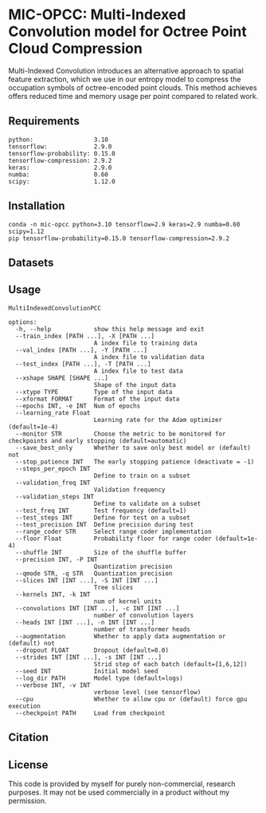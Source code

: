 # MIC-OPCC: Multi-Indexed Convolution model for Octree Point Cloud Compression

Multi-Indexed Convolution introduces an alternative approach to spatial feature extraction, which we use in our entropy model to compress the occupation symbols of octree-encoded point clouds. This method achieves offers reduced time and memory usage per point compared to related work.

## Requirements

```
python:                 3.10
tensorflow:             2.9.0
tensorflow-probability: 0.15.0
tensorflow-compression: 2.9.2
keras:                  2.9.0
numba:                  0.60
scipy:                  1.12.0
```

## Installation

```
conda -n mic-opcc python=3.10 tensorflow=2.9 keras=2.9 numba=0.60 scipy=1.12
pip tensorflow-probability=0.15.0 tensorflow-compression=2.9.2
```

## Datasets



## Usage

```
MultiIndexedConvolutionPCC

options:
  -h, --help            show this help message and exit
  --train_index [PATH ...], -X [PATH ...]
                        A index file to training data
  --val_index [PATH ...], -Y [PATH ...]
                        A index file to validation data
  --test_index [PATH ...], -T [PATH ...]
                        A index file to test data
  --xshape SHAPE [SHAPE ...]
                        Shape of the input data
  --xtype TYPE          Type of the input data
  --xformat FORMAT      Format of the input data
  --epochs INT, -e INT  Num of epochs
  --learning_rate Float
                        Learning rate for the Adam optimizer (default=1e-4)
  --monitor STR         Choose the metric to be monitored for checkpoints and early stopping (default=automatic)
  --save_best_only      Whether to save only best model or (default) not
  --stop_patience INT   The early stopping patience (deactivate = -1)
  --steps_per_epoch INT
                        Define to train on a subset
  --validation_freq INT
                        Validation frequency
  --validation_steps INT
                        Define to validate on a subset
  --test_freq INT       Test frequency (default=1)
  --test_steps INT      Define for test on a subset
  --test_precision INT  Define precision during test
  --range_coder STR     Select range coder implementation
  --floor Float         Probability floor for range coder (default=1e-4)
  --shuffle INT         Size of the shuffle buffer
  --precision INT, -P INT
                        Quantization precision
  --qmode STR, -q STR   Quantization precision
  --slices INT [INT ...], -S INT [INT ...]
                        Tree slices
  --kernels INT, -k INT
                        num of kernel units
  --convolutions INT [INT ...], -c INT [INT ...]
                        number of convolution layers
  --heads INT [INT ...], -n INT [INT ...]
                        number of transformer heads
  --augmentation        Whether to apply data augmentation or (default) not
  --dropout FLOAT       Dropout (default=0.0)
  --strides INT [INT ...], -s INT [INT ...]
                        Strid step of each batch (default=[1,6,12])
  --seed INT            Initial model seed
  --log_dir PATH        Model type (default=logs)
  --verbose INT, -v INT
                        verbose level (see tensorflow)
  --cpu                 Whether to allow cpu or (default) force gpu execution
  --checkpoint PATH     Load from checkpoint
```

## Citation

## License

This code is provided by myself for purely non-commercial, research purposes. It may not be used commercially in a product without my permission.